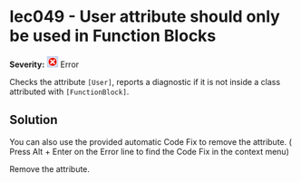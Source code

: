 # Iec049 - User attribute should only be used in Function Blocks

**Severity:** ![Error](../images/Error.png) Error

Checks the attribute `[User]`, reports a diagnostic if it is not inside a class attributed with `[FunctionBlock]`.

## Solution

You can also use the provided automatic Code Fix to remove the attribute. ( Press Alt + Enter on the Error line to find the Code Fix in the context menu) 

Remove the attribute.